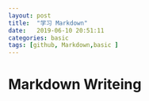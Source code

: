 ```yaml
---
layout: post
title:  "学习 Markdown"
date:   2019-06-10 20:51:11
categories: basic
tags: [github, Markdown,basic ]
---
```

# Markdown Writeing
## 